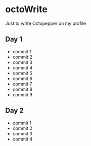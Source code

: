 octoWrite
=========

Just to write Octopepper on my profile



Day 1
----

* commit 1
* commit 2
* commit 3
* commit 4
* commit 5
* commit 6
* commit 7
* commit 8
* commit 9

Day 2
---

* commit 1
* commit 2
* commit 3
* commit 4
